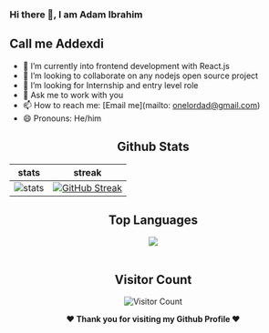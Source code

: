  ### Hi there 👋, I am Adam Ibrahim
## Call me Addexdi

- 🌱 I’m currently into frontend development with React.js
- 👯 I’m looking to collaborate on any nodejs open source project
- 🤔 I’m looking for Internship and entry level role
- 💬 Ask me to work with you 
- 📫 How to reach me: [Email me](mailto: onelordad@gmail.com)
- 😄 Pronouns: He/him

<div align="center">
  
  ## Github Stats
|stats|streak|  
|---|---|  
| ![stats](https://github-readme-stats.vercel.app/api?username=Addexdi&show_icons=true&theme=radical) | [![GitHub Streak](https://github-readme-streak-stats.herokuapp.com/?user=Addexdi&theme=dark)](https://github.com/Addexdi/github-readme-streak-stats)|
</div>



<div align="center">
  
  ## Top Languages
  <a href="https://github.com/Addexdi">
    <img align="center" src="https://github-readme-stats.vercel.app/api/top-langs/?username=Addexdi&theme=tokyonight&layout=compact">
  </a>
</div>
  
<br> 

<div align="center">

        
   ## Visitor Count
   ![Visitor Count](https://profile-counter.glitch.me/{Addexdi}/count.svg)
        
</div>

<div align="center">
  
<b>❤️ Thank you for visiting my Github Profile ❤️</b>
</div>

        
